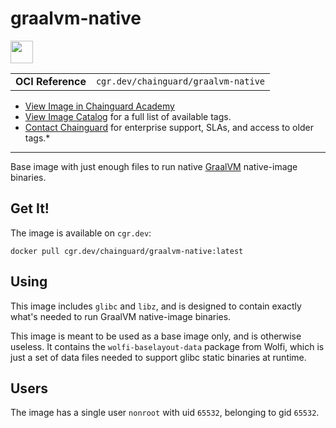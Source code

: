 <!--monopod:start-->
# graalvm-native

<!--url:start-->
<a href="https://github.com/oracle/graal">
<!--logo:start-->
  <img src="https://storage.googleapis.com/chainguard-academy/logos/graalvm-native/logo.svg" width="36px" height="36px" />
<!--logo:end-->
</a>
<!--url:end-->

| | |
| - | - |
| **OCI Reference** | `cgr.dev/chainguard/graalvm-native` |

* [View Image in Chainguard Academy](https://edu.chainguard.dev/chainguard/chainguard-images/reference/graalvm-native/overview/)
* [View Image Catalog](https://console.enforce.dev/images/catalog) for a full list of available tags.
* [Contact Chainguard](https://www.chainguard.dev/chainguard-images) for enterprise support, SLAs, and access to older tags.*
---
<!--monopod:end-->

<!--overview:start-->
Base image with just enough files to run native [GraalVM](https://www.graalvm.org/) native-image binaries.
<!--overview:end-->

<!--getting:start-->
## Get It!
The image is available on `cgr.dev`:

```
docker pull cgr.dev/chainguard/graalvm-native:latest
```
<!--getting:end-->

<!--body:start-->
## Using


This image includes `glibc` and `libz`, and is designed to contain exactly what's needed to run GraalVM native-image binaries.

This image is meant to be used as a base image only, and is otherwise useless.  It contains the `wolfi-baselayout-data` package from Wolfi, which is just a set of data files needed to support glibc static binaries at runtime.

## Users

The image has a single user `nonroot` with uid `65532`, belonging to gid `65532`.
<!--body:end-->

